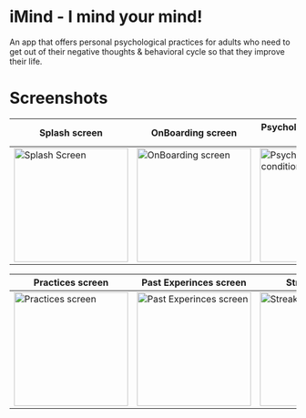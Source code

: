 # **iMind - I mind your mind!**

An app that offers personal psychological practices for adults who need to get out of their negative thoughts & behavioral cycle so that they improve their life.

# **Screenshots**


| Splash screen | OnBoarding screen | Psychological conditions screen | Psychological condition screen |
| ------------- | ----------------- | ------------------------------- | ------------------------------ |
| <img src = "https://github.com/user-attachments/assets/2c129f5a-de53-433a-94e0-93eab42d16b2" alt = "Splash Screen" width = "200"/> | <img src = "https://github.com/user-attachments/assets/60eefcfc-78a8-456c-9321-31683d96dd7b" alt = "OnBoarding screen" width = "200"/> | <img src = "https://github.com/user-attachments/assets/ef267e0f-473a-4e59-aea0-3071ccfcbba9" alt = "Psychological conditions screen" width = "200"/> | <img src = "https://github.com/user-attachments/assets/1c3f68df-369f-489f-8786-70698e3d5a93" alt = "Psychological condition screen" width = "200"/> |


| Practices screen | Past Experinces screen | Streak screen |
| ---------------- | ---------------------- | ------------- |
| <img src = "https://github.com/user-attachments/assets/47bf629a-a531-4c84-bb0a-620590a8e282" alt = "Practices screen" width = "200"/> | <img src = "https://github.com/user-attachments/assets/d89c37b8-3ff9-4248-850f-5ad28fd3e628" alt = "Past Experinces screen" width = "200"/> | <img src = "https://github.com/user-attachments/assets/8c452244-0947-495d-b229-2b24246deba6" alt = "Streak screen" width = "200"/> |
